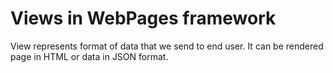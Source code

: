 Views in WebPages framework
===

View represents format of data that we send to end user. It can be rendered page in HTML or data in JSON format.
